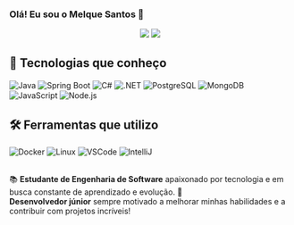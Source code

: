 ### Olá! Eu sou o Melque Santos 👋  

<div align="center" style="background: none;">
  <img src="https://github-readme-stats.vercel.app/api?username=MelqueSantos&show_icons=true&theme=radical&icon_color=ffffff&custom_title=GitHub%20Stats&hide_border=true&bg_color=00000000&rank_icon=github" />
  <img src="https://github-readme-stats.vercel.app/api/top-langs/?username=MelqueSantos&layout=compact&theme=radical&custom_title=Tecnologias%20Mais%20Usadas&hide_border=true&bg_color=00000000" />
</div>


## 🚀 Tecnologias que conheço  

<div style="display: inline_block">
  <img align="center" alt="Java" src="https://img.shields.io/badge/Java-ED8B00?style=for-the-badge&logo=openjdk&logoColor=white" />
  <img align="center" alt="Spring Boot" src="https://img.shields.io/badge/Spring%20Boot-6DB33F?style=for-the-badge&logo=springboot&logoColor=white" />
  <img align="center" alt="C#" src="https://img.shields.io/badge/C%23-239120?style=for-the-badge&logo=c-sharp&logoColor=white" />
  <img align="center" alt=".NET" src="https://img.shields.io/badge/.NET-512BD4?style=for-the-badge&logo=dotnet&logoColor=white" />
  <img align="center" alt="PostgreSQL" src="https://img.shields.io/badge/PostgreSQL-316192?style=for-the-badge&logo=postgresql&logoColor=white" />
  <img align="center" alt="MongoDB" src="https://img.shields.io/badge/MongoDB-47A248?style=for-the-badge&logo=mongodb&logoColor=white" />
  <img align="center" alt="JavaScript" src="https://img.shields.io/badge/JavaScript-F7DF1E?style=for-the-badge&logo=javascript&logoColor=black" />
  <img align="center" alt="Node.js" src="https://img.shields.io/badge/Node.js-43853D?style=for-the-badge&logo=node.js&logoColor=white" />
</div>  

## 🛠️ Ferramentas que utilizo  

<div style="display: inline_block">
  <img align="center" alt="Docker" src="https://img.shields.io/badge/Docker-2496ED?style=for-the-badge&logo=docker&logoColor=white" />
  <img align="center" alt="Linux" src="https://img.shields.io/badge/Linux-FCC624?style=for-the-badge&logo=linux&logoColor=black" />
  <img align="center" alt="VSCode" src="https://img.shields.io/badge/VS%20Code-007ACC?style=for-the-badge&logo=visualstudiocode&logoColor=white" />
  <img align="center" alt="IntelliJ" src="https://img.shields.io/badge/IntelliJ%20IDEA-000000?style=for-the-badge&logo=intellijidea&logoColor=white" />
</div>  

<br/>

📚 **Estudante de Engenharia de Software** apaixonado por tecnologia e em busca constante de aprendizado e evolução. 🚀  
**Desenvolvedor júnior** sempre motivado a melhorar minhas habilidades e a contribuir com projetos incríveis!
